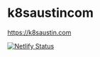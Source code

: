 # k8saustincom
https://k8saustin.com

[![Netlify Status](https://api.netlify.com/api/v1/badges/6aa6736c-3afb-4a3e-a982-dc16e46e1b6d/deploy-status)](https://app.netlify.com/sites/curious-seahorse-f9201c/deploys)
